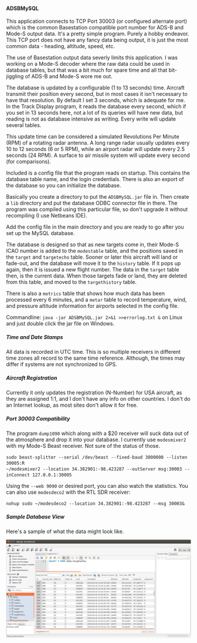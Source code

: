 #### ADSBMySQL
This application connects to TCP Port 30003 (or configured alternate port) which is the common Basestation compatible
port number for ADS-B and Mode-S output data. It's a pretty simple program. Purely a hobby endeavor. This TCP port does not have any fancy data being output, it is just the most common data - heading, altitude, speed, etc.

The use of Basestation output data severly limits this application. I was working on a Mode-S decoder where the raw data could be used in database tables, but that was a bit much for spare time and all that bit-jiggling of ADS-B and Mode-S wore me out.

The database is updated by a configurable (1 to 13 seconds) time. Aircraft transmit their position every second, but in most cases it isn't necessary to have that resolution. By default I set 3 seconds, which is adequate for me. In the Track Display program, it reads the database every second, which if you set in 13 seconds here, not a lot of its queries will have new data, but reading is not as database intensive as writing. Every write will update several tables.

This update time can be considered a simulated Revolutions Per Minute (RPM) of a rotating radar antenna. A long range radar usually updates every 10 to 12 seconds (6 or 5 RPM), while an airport radar will update every 2.5 seconds (24 RPM). A surface to air missile system will update every second (for comparisons).

Included is a config file that the program reads on startup. This contains the database table name, and the login credentials. There is also an export of the database so you can initialize the database.

Basically you create a directory to put the ```ADSBMySQL.jar``` file in. Then create a ```lib``` directory and put the database ODBC connector file in there. The program was compiled using this particular file, so don't upgrade it without recompiling (I use Netbeans IDE).

Add the config file in the main directory and you are ready to go after you set up the MySQL database.

The database is designed so that as new targets come in, their Mode-S ICAO number is added to the ```modestable``` table, and the positions saved in the ```target``` and ```targetecho``` table. Sooner or later this aircraft will land or fade-out, and the database will move it to the ```history``` table. If it pops up again, then it is issued a new flight number. The data in the ```target``` table then, is the current data. When those targets fade or land, they are deleted from this table, and moved to the ```targethistory``` table.

There is also a ```metrics``` table that shows how much data has been processed every 6 minutes, and a ```metar``` table to record temperature, wind, and pressure altitude information for airports selected in the config file.

Commandline: ```java -jar ADSBMySQL.jar 2>&1 >>errorlog.txt &``` on Linux and just double click the jar file on Windows.

##### Time and Date Stamps
All data is recorded in UTC time. This is so multiple receivers in different time zones all record to the same time reference. Although, the times may differ if systems are not synchronized to GPS.

##### Aircraft Registration
Currently it only updates the registration (N-Number) for USA aircraft, as they are assigned 1:1, and I don't have any info on other countries. I don't do an Internet lookup, as most sites don't allow it for free.

##### Port 30003 Compatibility
The program ```dump1090``` which along with a $20 receiver will suck data out of the atmosphere and drop it into your database. I currently use ```modesmixer2``` with my Mode-S Beast receiver. Not sure of the status of those.
```
sudo beast-splitter --serial /dev/beast --fixed-baud 3000000 --listen 30005:R
~/modesmixer2 --location 34.382901:-98.423287 --outServer msg:30003 --inConnect 127.0.0.1:30005
```
Using the ```--web 9090``` or desired port, you can also watch the statistics. You can also use ```modesdeco2``` with the RTL SDR receiver:
```
nohup sudo ~/modesdeco2 --location 34.382901:-98.423287 --msg 30003&
```
##### Sample Database View
Here's a sample of what the data might look like.

![My image](screenshot.png)

